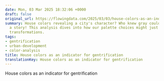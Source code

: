 ```yaml
---
date: Mon, 03 Mar 2025 18:32:06 +0000
draft: false
original_url: https://flowingdata.com/2025/03/03/house-colors-as-an-indicator-for-gentrification/
summary: House colors revealing a city's character? Who knew gray could tell such
  a story! This analysis dives into how our palette choices might just reflect neighborhood
  transformations.
tags:
- gentrification
- urban-development
- color-analysis
title: House colors as an indicator for gentrification
translationKey: House colors as an indicator for gentrification
---
```


House colors as an indicator for gentrification
